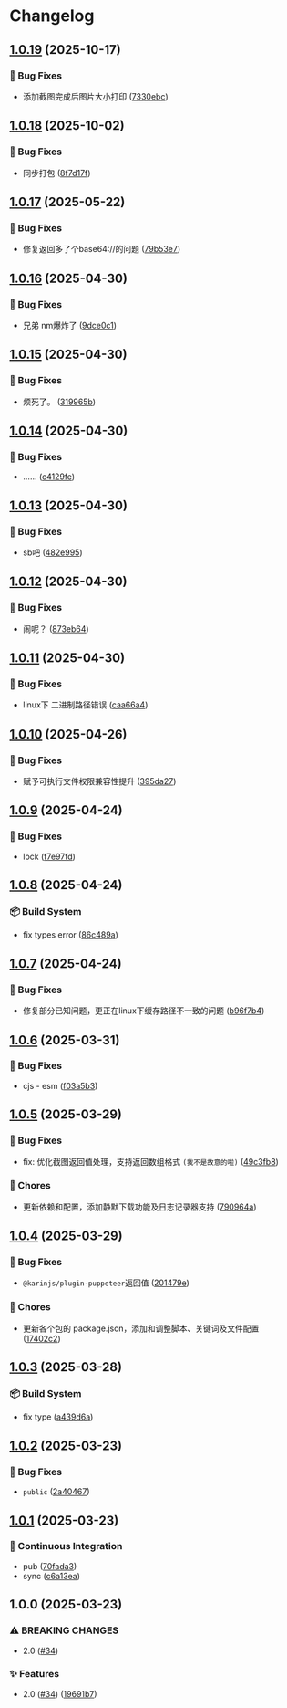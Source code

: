 # Changelog

## [1.0.19](https://github.com/KarinJS/puppeteer/compare/@karinjs/plugin-puppeteer-v1.0.18...@karinjs/plugin-puppeteer-v1.0.19) (2025-10-17)


### 🐛 Bug Fixes

* 添加截图完成后图片大小打印 ([7330ebc](https://github.com/KarinJS/puppeteer/commit/7330ebc34fd521646eae176eaf54ca3299d7b532))

## [1.0.18](https://github.com/KarinJS/puppeteer/compare/@karinjs/plugin-puppeteer-v1.0.17...@karinjs/plugin-puppeteer-v1.0.18) (2025-10-02)


### 🐛 Bug Fixes

* 同步打包 ([8f7d17f](https://github.com/KarinJS/puppeteer/commit/8f7d17fd77033a0c93e1cf68cfcb18d61cae3f87))

## [1.0.17](https://github.com/KarinJS/puppeteer/compare/@karinjs/plugin-puppeteer-v1.0.16...@karinjs/plugin-puppeteer-v1.0.17) (2025-05-22)


### 🐛 Bug Fixes

* 修复返回多了个base64://的问题 ([79b53e7](https://github.com/KarinJS/puppeteer/commit/79b53e7e0c81accf6fc02c4ef63502a55b550b3c))

## [1.0.16](https://github.com/KarinJS/puppeteer/compare/@karinjs/plugin-puppeteer-v1.0.15...@karinjs/plugin-puppeteer-v1.0.16) (2025-04-30)


### 🐛 Bug Fixes

* 兄弟 nm爆炸了 ([9dce0c1](https://github.com/KarinJS/puppeteer/commit/9dce0c1ffe85941cdc76acf46b22f57701654fa2))

## [1.0.15](https://github.com/KarinJS/puppeteer/compare/@karinjs/plugin-puppeteer-v1.0.14...@karinjs/plugin-puppeteer-v1.0.15) (2025-04-30)


### 🐛 Bug Fixes

* 烦死了。 ([319965b](https://github.com/KarinJS/puppeteer/commit/319965b8afe5a21065945d710ac1ec5668f7c0a3))

## [1.0.14](https://github.com/KarinJS/puppeteer/compare/@karinjs/plugin-puppeteer-v1.0.13...@karinjs/plugin-puppeteer-v1.0.14) (2025-04-30)


### 🐛 Bug Fixes

* ...... ([c4129fe](https://github.com/KarinJS/puppeteer/commit/c4129fe064a4081fe0d4e61bcf56a94d64567feb))

## [1.0.13](https://github.com/KarinJS/puppeteer/compare/@karinjs/plugin-puppeteer-v1.0.12...@karinjs/plugin-puppeteer-v1.0.13) (2025-04-30)


### 🐛 Bug Fixes

* sb吧 ([482e995](https://github.com/KarinJS/puppeteer/commit/482e9959d8c4fe8d0f25e7b42801e76525ee0efb))

## [1.0.12](https://github.com/KarinJS/puppeteer/compare/@karinjs/plugin-puppeteer-v1.0.11...@karinjs/plugin-puppeteer-v1.0.12) (2025-04-30)


### 🐛 Bug Fixes

* 闹呢？ ([873eb64](https://github.com/KarinJS/puppeteer/commit/873eb64afb6e580d0c17ffeadb23c38653f88201))

## [1.0.11](https://github.com/KarinJS/puppeteer/compare/@karinjs/plugin-puppeteer-v1.0.10...@karinjs/plugin-puppeteer-v1.0.11) (2025-04-30)


### 🐛 Bug Fixes

* linux下 二进制路径错误 ([caa66a4](https://github.com/KarinJS/puppeteer/commit/caa66a4e948dd1ab98f341e122cf0a42c038d860))

## [1.0.10](https://github.com/KarinJS/puppeteer/compare/@karinjs/plugin-puppeteer-v1.0.9...@karinjs/plugin-puppeteer-v1.0.10) (2025-04-26)


### 🐛 Bug Fixes

* 赋予可执行文件权限兼容性提升 ([395da27](https://github.com/KarinJS/puppeteer/commit/395da27faaf7180d37f0e5218f43c900b0553e8b))

## [1.0.9](https://github.com/KarinJS/puppeteer/compare/@karinjs/plugin-puppeteer-v1.0.8...@karinjs/plugin-puppeteer-v1.0.9) (2025-04-24)


### 🐛 Bug Fixes

* lock ([f7e97fd](https://github.com/KarinJS/puppeteer/commit/f7e97fd83908200d4057b8ecffb0169ebd51fec8))

## [1.0.8](https://github.com/KarinJS/puppeteer/compare/@karinjs/plugin-puppeteer-v1.0.7...@karinjs/plugin-puppeteer-v1.0.8) (2025-04-24)


### 📦️ Build System

* fix types error ([86c489a](https://github.com/KarinJS/puppeteer/commit/86c489a1bbb6eecfde850bb8d36260665873643b))

## [1.0.7](https://github.com/KarinJS/puppeteer/compare/@karinjs/plugin-puppeteer-v1.0.6...@karinjs/plugin-puppeteer-v1.0.7) (2025-04-24)


### 🐛 Bug Fixes

* 修复部分已知问题，更正在linux下缓存路径不一致的问题 ([b96f7b4](https://github.com/KarinJS/puppeteer/commit/b96f7b48c19902b16bca0b7d029e6e905e4a04d6))

## [1.0.6](https://github.com/KarinJS/puppeteer/compare/@karinjs/plugin-puppeteer-v1.0.5...@karinjs/plugin-puppeteer-v1.0.6) (2025-03-31)


### 🐛 Bug Fixes

* cjs - esm ([f03a5b3](https://github.com/KarinJS/puppeteer/commit/f03a5b38f926eec28a2318e32619e58a2faf674d))

## [1.0.5](https://github.com/KarinJS/puppeteer/compare/@karinjs/plugin-puppeteer-v1.0.4...@karinjs/plugin-puppeteer-v1.0.5) (2025-03-29)


### 🐛 Bug Fixes

* fix: 优化截图返回值处理，支持返回数组格式 `(我不是故意的啦)` ([49c3fb8](https://github.com/KarinJS/puppeteer/commit/49c3fb8f8ef67bda7c971d497f01a648daf4f430))


### 🎫 Chores

* 更新依赖和配置，添加静默下载功能及日志记录器支持 ([790964a](https://github.com/KarinJS/puppeteer/commit/790964a8c7e13a0a5f78aa56c6a08826825381fc))

## [1.0.4](https://github.com/KarinJS/puppeteer/compare/@karinjs/plugin-puppeteer-v1.0.3...@karinjs/plugin-puppeteer-v1.0.4) (2025-03-29)


### 🐛 Bug Fixes

* `@karinjs/plugin-puppeteer`返回值 ([201479e](https://github.com/KarinJS/puppeteer/commit/201479e51267749b61f3783267e3388aecb07847))


### 🎫 Chores

* 更新各个包的 package.json，添加和调整脚本、关键词及文件配置 ([17402c2](https://github.com/KarinJS/puppeteer/commit/17402c2289f9e374097d4e9dd6ecac3243b62c1c))

## [1.0.3](https://github.com/KarinJS/puppeteer/compare/@karinjs/plugin-puppeteer-v1.0.2...@karinjs/plugin-puppeteer-v1.0.3) (2025-03-28)


### 📦️ Build System

* fix type ([a439d6a](https://github.com/KarinJS/puppeteer/commit/a439d6a3528530174f5c2ba30be35495a6d539e6))

## [1.0.2](https://github.com/KarinJS/puppeteer/compare/@karinjs/plugin-puppeteer-v1.0.1...@karinjs/plugin-puppeteer-v1.0.2) (2025-03-23)


### 🐛 Bug Fixes

* `public` ([2a40467](https://github.com/KarinJS/puppeteer/commit/2a40467d1fc29984bafc278018f8f65aeb4538a1))

## [1.0.1](https://github.com/KarinJS/puppeteer/compare/@karinjs/plugin-puppeteer-v1.0.0...@karinjs/plugin-puppeteer-v1.0.1) (2025-03-23)


### 🎡 Continuous Integration

* pub ([70fada3](https://github.com/KarinJS/puppeteer/commit/70fada357492e18122a7b05c27f881cbdd27a989))
* sync ([c6a13ea](https://github.com/KarinJS/puppeteer/commit/c6a13ea3fc439468a816e4d623fdb3752d3385c4))

## 1.0.0 (2025-03-23)


### ⚠ BREAKING CHANGES

* 2.0 ([#34](https://github.com/KarinJS/puppeteer/issues/34))

### ✨ Features

* 2.0 ([#34](https://github.com/KarinJS/puppeteer/issues/34)) ([19691b7](https://github.com/KarinJS/puppeteer/commit/19691b70ca598fbbca2d29075c0f3efc1f1403b1))
